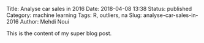 Title: Analyse car sales in 2016
Date: 2018-04-08 13:38
Status: published
Category: machine learning
Tags: R, outliers, na
Slug: analyse-car-sales-in-2016
Author: Mehdi Noui

This is the content of my super blog post.



